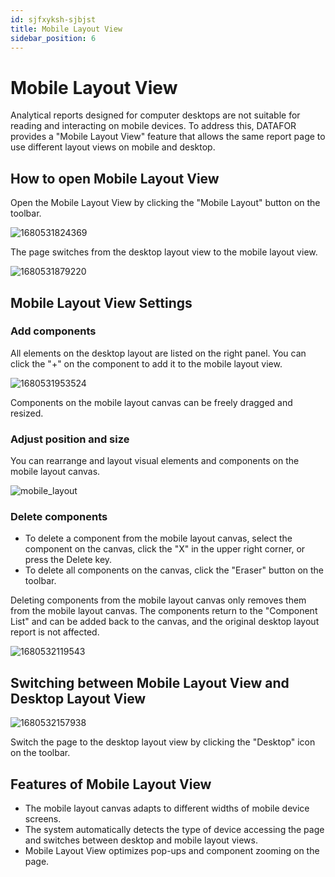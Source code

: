 ```yaml
---
id: sjfxyksh-sjbjst
title: Mobile Layout View
sidebar_position: 6
---
```

# Mobile Layout View

Analytical reports designed for computer desktops are not suitable for reading and interacting on mobile devices. To address this, DATAFOR provides a "Mobile Layout View" feature that allows the same report page to use different layout views on mobile and desktop.

## How to open Mobile Layout View

Open the Mobile Layout View by clicking the "Mobile Layout" button on the toolbar.

![1680531824369](../../../../../../static/img/en/datafor/visualizer/1680531824369.png)


The page switches from the desktop layout view to the mobile layout view.

![1680531879220](../../../../../../static/img/en/datafor/visualizer/1680531879220.png)


## Mobile Layout View Settings

### Add components

All elements on the desktop layout are listed on the right panel. You can click the "+" on the component to add it to the mobile layout view.

![1680531953524](../../../../../../static/img/en/datafor/visualizer/1680531953524.png)


Components on the mobile layout canvas can be freely dragged and resized.

### Adjust position and size

You can rearrange and layout visual elements and components on the mobile layout canvas.

![mobile_layout](../../../../../../static/img/en/datafor/visualizer/mobile_layout.gif)


### Delete components

  - To delete a component from the mobile layout canvas, select the component on the canvas, click the "X" in the upper right corner, or press the Delete key.
  - To delete all components on the canvas, click the "Eraser" button on the toolbar.

  Deleting components from the mobile layout canvas only removes them from the mobile layout canvas. The components return to the "Component List" and can be added back to the canvas, and the original desktop layout report is not affected.

![1680532119543](../../../../../../static/img/en/datafor/visualizer/1680532119543.png)


## Switching between Mobile Layout View and Desktop Layout View

![1680532157938](../../../../../../static/img/en/datafor/visualizer/1680532157938.png)


Switch the page to the desktop layout view by clicking the "Desktop" icon on the toolbar.

## Features of Mobile Layout View

  - The mobile layout canvas adapts to different widths of mobile device screens.
  - The system automatically detects the type of device accessing the page and switches between desktop and mobile layout views.
  - Mobile Layout View optimizes pop-ups and component zooming on the page.